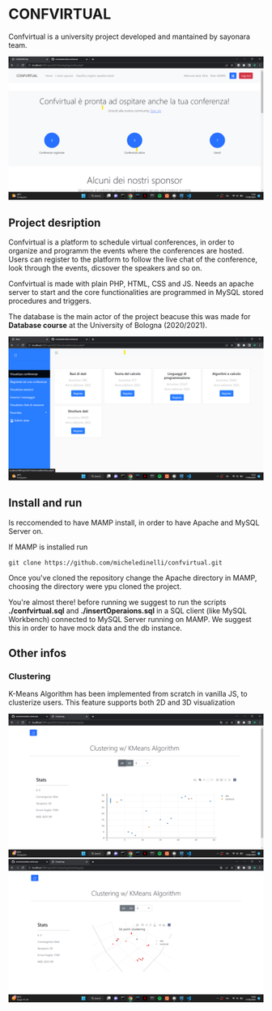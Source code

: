 # CONFVIRTUAL

Confvirtual is a university project developed and mantained by sayonara team. 

![Landing](assets/landing.png)

## Project desription

Confvirtual is a platform to schedule virtual conferences, in order to organize and programm the events where the conferences are hosted. Users can register to the platform to follow the live chat of the conference, look through the events, dicsover the speakers and so on.

Confvirtual is made with plain PHP, HTML, CSS and JS. Needs an apache server to start and the core functionalities are programmed in MySQL stored procedures and triggers.

The database is the main actor of the project beacuse this was made for **Database course** at the University of Bologna (2020/2021).

![Conferences](assets/conferenze.png)

## Install and run

Is reccomended to have MAMP install, in order to have Apache and MySQL Server on.

If MAMP is installed run 
```
git clone https://github.com/micheledinelli/confvirtual.git
```

Once you've cloned the repository change the Apache directory in MAMP, choosing the directory were ypu cloned the project.

You're almost there! before running we suggest to run the scripts **./confvirtual.sql** and **./insertOperaions.sql** in a SQL client (like MySQL Workbench) connected to MySQL Server running on MAMP. We suggest this in order to have mock data and the db instance.

## Other infos

### Clustering

K-Means Algorithm has been implemented from scratch in vanilla JS, to clusterize users.
This feature supports both 2D and 3D visualization

![2D](assets/clustering2D.png)
![3D](assets/clustering3D.png)
